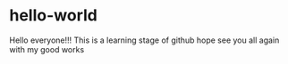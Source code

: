 # hello-world
Hello everyone!!!
This is a learning stage of github 
hope see you all again with my good works
